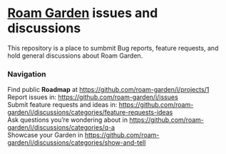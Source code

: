# [Roam Garden](https://roam.garden/) issues and discussions

This repository is a place to sumbmit Bug reports, feature requests, and hold general discussions about Roam Garden. 

### Navigation
Find public **Roadmap** at https://github.com/roam-garden/i/projects/1  
Report issues in: https://github.com/roam-garden/i/issues    
Submit feature requests and ideas in: https://github.com/roam-garden/i/discussions/categories/feature-requests-ideas  
Ask questions you’re wondering about in https://github.com/roam-garden/i/discussions/categories/q-a  
Showcase your Garden in https://github.com/roam-garden/i/discussions/categories/show-and-tell  

